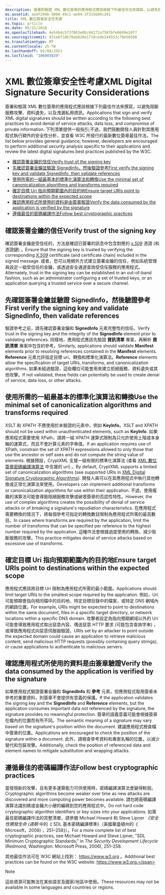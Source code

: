 ```yaml
---
description: 簽署和驗證 XML 數位簽章的應用程式應該根據下列最佳作法來撰寫，以避免阻斷服務攻擊、資料遺失，以及洩漏私用資訊。
ms.assetid: aa972946-9860-49c1-ae94-3f315684c291
title: XML 數位簽章安全性考慮
ms.topic: article
ms.date: 05/31/2018
ms.openlocfilehash: 4e54b4c5f3f863e0bc84172a7507bfe8609e2df7
ms.sourcegitcommit: 831e8f3db78ab820e1710cede244553c70e50500
ms.translationtype: MT
ms.contentlocale: zh-TW
ms.lasthandoff: 01/08/2021
ms.locfileid: "106985029"
---
```

# <a name="xml-digital-signature-security-considerations"></a><span data-ttu-id="ef372-103">XML 數位簽章安全性考慮</span><span class="sxs-lookup"><span data-stu-id="ef372-103">XML Digital Signature Security Considerations</span></span>

<span data-ttu-id="ef372-104">簽署和驗證 XML 數位簽章的應用程式應該根據下列最佳作法來撰寫，以避免阻斷服務攻擊、資料遺失，以及洩漏私用資訊。</span><span class="sxs-lookup"><span data-stu-id="ef372-104">Applications that sign and verify XML digital signatures should be written according to the following best practices to avoid denial of service attacks, data loss, and compromise of private information.</span></span> <span data-ttu-id="ef372-105">下列清單提供一般指引;不過，我們鼓勵開發人員針對其應用程式執行額外的安全性分析，並查看 W3C 所發行的最新數位簽章最佳作法。</span><span class="sxs-lookup"><span data-stu-id="ef372-105">The list below provides general guidance; however, developers are encouraged to perform additional security analysis specific to their applications and review the latest digital signatures best practices published by the W3C.</span></span>

-   [<span data-ttu-id="ef372-106">確認簽署金鑰的信任</span><span class="sxs-lookup"><span data-stu-id="ef372-106">Verify trust of the signing key</span></span>](#verify-trust-of-the-signing-key)
-   [<span data-ttu-id="ef372-107">先確認簽署金鑰並驗證 SignedInfo，然後驗證參考</span><span class="sxs-lookup"><span data-stu-id="ef372-107">First verify the signing key and validate SignedInfo, then validate references</span></span>](#first-verify-the-signing-key-and-validate-signedinfo-then-validate-references)
-   [<span data-ttu-id="ef372-108">使用所需的一組最基本的標準化演算法和轉換</span><span class="sxs-lookup"><span data-stu-id="ef372-108">Use the minimal set of canonicalization algorithms and transforms required</span></span>](#use-the-minimal-set-of-canonicalization-algorithms-and-transforms-required)
-   [<span data-ttu-id="ef372-109">確定目標 Uri 指向預期範圍內的目的地</span><span class="sxs-lookup"><span data-stu-id="ef372-109">Ensure target URIs point to destinations within the expected scope</span></span>](#ensure-target-uris-point-to-destinations-within-the-expected-scope)
-   [<span data-ttu-id="ef372-110">確認應用程式所使用的資料是由簽章驗證</span><span class="sxs-lookup"><span data-stu-id="ef372-110">Verify the data consumed by the application is verified by the signature</span></span>](#verify-the-data-consumed-by-the-application-is-verified-by-the-signature)
-   [<span data-ttu-id="ef372-111">遵循最佳的密碼編譯作法</span><span class="sxs-lookup"><span data-stu-id="ef372-111">Follow best cryptographic practices</span></span>](#follow-best-cryptographic-practices)

## <a name="verify-trust-of-the-signing-key"></a><span data-ttu-id="ef372-112">確認簽署金鑰的信任</span><span class="sxs-lookup"><span data-stu-id="ef372-112">Verify trust of the signing key</span></span>

<span data-ttu-id="ef372-113">確認簽署金鑰是受信任的，方法是確認已簽署的訊息中包含對應的 [*x.509*](../secgloss/x-gly.md) 憑證 (和憑證鏈) 。</span><span class="sxs-lookup"><span data-stu-id="ef372-113">Ensure that the signing key is trusted by verifying the corresponding [*X.509*](../secgloss/x-gly.md) certificate (and certificate chain) included in the signed message.</span></span> <span data-ttu-id="ef372-114">或者，您可以用頻外方式建立簽署金鑰的信任，例如系統管理員設定一組受信任的金鑰，或透過安全通道查詢受信任服務的應用程式。</span><span class="sxs-lookup"><span data-stu-id="ef372-114">Alternately, trust in the signing key can be established in an out-of-band fashion, such as an administrator configuring a set of trusted keys, or an application querying a trusted service over a secure channel.</span></span>

## <a name="first-verify-the-signing-key-and-validate-signedinfo-then-validate-references"></a><span data-ttu-id="ef372-115">先確認簽署金鑰並驗證 SignedInfo，然後驗證參考</span><span class="sxs-lookup"><span data-stu-id="ef372-115">First verify the signing key and validate SignedInfo, then validate references</span></span>

<span data-ttu-id="ef372-116">驗證參考之前，請先確認簽署金鑰和 **SignedInfo** 元素完整性的信任。</span><span class="sxs-lookup"><span data-stu-id="ef372-116">Verify trust in the signing key and the integrity of the **SignedInfo** element prior to validating references.</span></span> <span data-ttu-id="ef372-117">同樣地，應用程式應該先驗證 **資訊清單** 專案，再解析 **資訊清單** 專案中包含的參考。</span><span class="sxs-lookup"><span data-stu-id="ef372-117">Similarly, applications should validate **Manifest** elements prior to resolving references contained in the **Manifest** elements.</span></span> <span data-ttu-id="ef372-118">**Reference** 元素允許指定目標 uri、轉換和標準化演算法。</span><span class="sxs-lookup"><span data-stu-id="ef372-118">**Reference** elements allow the specification of target URIs, transforms, and canonicalization algorithms.</span></span> <span data-ttu-id="ef372-119">如果未經過驗證，這些欄位可能會用來建立拒絕服務、資料遺失或其他攻擊。</span><span class="sxs-lookup"><span data-stu-id="ef372-119">If not validated, these fields can potentially be used to create denial of service, data loss, or other attacks.</span></span>

## <a name="use-the-minimal-set-of-canonicalization-algorithms-and-transforms-required"></a><span data-ttu-id="ef372-120">使用所需的一組最基本的標準化演算法和轉換</span><span class="sxs-lookup"><span data-stu-id="ef372-120">Use the minimal set of canonicalization algorithms and transforms required</span></span>

<span data-ttu-id="ef372-121">XSLT 和 XPATH 不應使用於未驗證的元素中，例如 **KeyInfo**。</span><span class="sxs-lookup"><span data-stu-id="ef372-121">XSLT and XPATH should not be used within unauthenticated elements, such as **KeyInfo**.</span></span> <span data-ttu-id="ef372-122">如果應用程式需要使用 XPath，請將一組 XPATH 運算式限制為只允許使用上階或本身軸的運算式，而且不會計算元素的字串值。</span><span class="sxs-lookup"><span data-stu-id="ef372-122">If an application requires use of XPath, constrain the set of XPATH expressions allowed to only those that use the ancestor or self axes and do not compute the string value of elements.</span></span> <span data-ttu-id="ef372-123">根據預設，CryptXML 支援一組有限的標準化演算法 (查看 [XML 數位簽章密碼編譯演算法](xml-digital-signature-cryptographic-algorithms.md) 中支援的 uri) 。</span><span class="sxs-lookup"><span data-stu-id="ef372-123">By default, CryptXML supports a limited set of canonicalization algorithms (see supported URIs in [XML Digital Signature Cryptographic Algorithms](xml-digital-signature-cryptographic-algorithms.md)).</span></span> <span data-ttu-id="ef372-124">開發人員可以在其應用程式中執行其他轉換或正常化演算法來使用。</span><span class="sxs-lookup"><span data-stu-id="ef372-124">Developers can implement additional transforms or canonicalization algorithms for use within their application.</span></span> <span data-ttu-id="ef372-125">不過，使用複雜的演算法可能會導致阻絕服務攻擊或破壞簽章的否認性特性。</span><span class="sxs-lookup"><span data-stu-id="ef372-125">However, the use of complex algorithms creates the possibility of denial of service attacks or of breaking a signature's repudiation characteristics.</span></span> <span data-ttu-id="ef372-126">在應用程式需要轉換的情況下，將每個參考可指定的轉換數目限制為應用程式所需的最高數目。</span><span class="sxs-lookup"><span data-stu-id="ef372-126">In cases where transforms are required by the application, limit the number of transforms that can be specified per reference to the highest number required by the application.</span></span> <span data-ttu-id="ef372-127">這種作法會根據過度使用的轉換，減少阻斷服務的攻擊。</span><span class="sxs-lookup"><span data-stu-id="ef372-127">This practice mitigates denial of service attacks based on excessive use of transforms.</span></span>

## <a name="ensure-target-uris-point-to-destinations-within-the-expected-scope"></a><span data-ttu-id="ef372-128">確定目標 Uri 指向預期範圍內的目的地</span><span class="sxs-lookup"><span data-stu-id="ef372-128">Ensure target URIs point to destinations within the expected scope</span></span>

<span data-ttu-id="ef372-129">應用程式應該將目標 Uri 限制為應用程式所需的最小範圍。</span><span class="sxs-lookup"><span data-stu-id="ef372-129">Applications should limit target URIs to the smallest scope required by the application.</span></span> <span data-ttu-id="ef372-130">例如，Uri 可能預期會指向相同檔中的目的地、特定目標目錄中的檔案，或特定 DNS 網域內的網路位置。</span><span class="sxs-lookup"><span data-stu-id="ef372-130">For example, URIs might be expected to point to destinations within the same document, files in a specific target directory, or network locations within a specific DNS domain.</span></span> <span data-ttu-id="ef372-131">攻擊者設定為指向預期網域以外的 Uri 可能會導致應用程式取出惡意內容、傳送惡意 HTTP 要求 (可能包含查詢字串) ，或導致應用程式向惡意伺服器驗證。</span><span class="sxs-lookup"><span data-stu-id="ef372-131">URIs set by an attacker to point outside the expected domain could cause an application to retrieve malicious content, send malicious HTTP requests (possibly containing query strings), or cause applications to authenticate to malicious servers.</span></span>

## <a name="verify-the-data-consumed-by-the-application-is-verified-by-the-signature"></a><span data-ttu-id="ef372-132">確認應用程式所使用的資料是由簽章驗證</span><span class="sxs-lookup"><span data-stu-id="ef372-132">Verify the data consumed by the application is verified by the signature</span></span>

<span data-ttu-id="ef372-133">如果應用程式驗證簽署金鑰和 **SignedInfo** 和 **參考** 元素，但應用程式取用簽章未參考的重要資料，則簽章不會提供有意義的保護。</span><span class="sxs-lookup"><span data-stu-id="ef372-133">If the application validates the signing key and the **SignedInfo** and **Reference** elements, but the application consumes important data not referenced by the signature, the signature provides no meaningful protection.</span></span> <span data-ttu-id="ef372-134">簽章的語義意義可能會根據簽章在檔內的位置而有所不同。</span><span class="sxs-lookup"><span data-stu-id="ef372-134">The semantic meaning of a signature may vary based on the signature's position within the document.</span></span> <span data-ttu-id="ef372-135">建議應用程式檢查檔中簽章的位置。</span><span class="sxs-lookup"><span data-stu-id="ef372-135">Applications are encouraged to check the position of the signature within a document.</span></span> <span data-ttu-id="ef372-136">此外，請檢查參考資料和專案名稱的位置，以減少替代和包裝攻擊。</span><span class="sxs-lookup"><span data-stu-id="ef372-136">Additionally, check the position of referenced data and element names to mitigate substitution and wrapping attacks.</span></span>

## <a name="follow-best-cryptographic-practices"></a><span data-ttu-id="ef372-137">遵循最佳的密碼編譯作法</span><span class="sxs-lookup"><span data-stu-id="ef372-137">Follow best cryptographic practices</span></span>

<span data-ttu-id="ef372-138">當發現新的攻擊，且有更多運算能力可供使用時，密碼編譯演算法會變得較弱。</span><span class="sxs-lookup"><span data-stu-id="ef372-138">Cryptographic algorithms become weaker over time as new attacks are discovered and more computing power becomes available.</span></span> <span data-ttu-id="ef372-139">請勿將密碼編譯演算法識別碼或金鑰大小硬的編碼到您的應用程式中。</span><span class="sxs-lookup"><span data-stu-id="ef372-139">Do not hard code cryptographic algorithm identifiers or key sizes into your applications.</span></span> <span data-ttu-id="ef372-140">如需最佳密碼編譯作法的完整清單，請參閱 Michael Howard 和 Steve Lipner *《安全性開發生命 (週期* 中的《 SDL 基本密碼編譯標準》（美國華盛頓州的《 Microsoft，2006) ，251–258》）。</span><span class="sxs-lookup"><span data-stu-id="ef372-140">For a more complete list of best cryptographic practices, see Michael Howard and Steve Lipner, "SDL Minimum Cryptographic Standards," in *The Security Development Lifecycle* (Redmond, Washington: Microsoft Press, 2006), 251–258.</span></span>

<span data-ttu-id="ef372-141">其他最佳作法可在 W3C 網站上找到： https://www.w3.org 。</span><span class="sxs-lookup"><span data-stu-id="ef372-141">Additional best practices can be found on the W3C website: https://www.w3.org.</span></span>

> [!Note]  
> <span data-ttu-id="ef372-142">這些資源可能無法在某些語言及國家/地區中使用。</span><span class="sxs-lookup"><span data-stu-id="ef372-142">These resources may not be available in some languages and countries or regions.</span></span>

 

 

 
